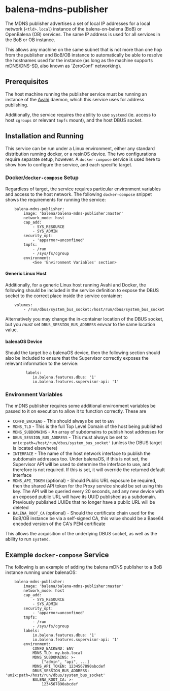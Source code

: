 # balena-mdns-publisher

The MDNS publisher advertises a set of local IP addresses for a local network (`<tld>.local`) instance of the balena-on-balena (BoB) or OpenBalena (OB) services. The same IP address is used for all services in the BoB or OB instance.

This allows any machine on the same subnet that is not more than one hop from the publisher and BoB/OB instance to automatically be able to resolve the hostnames used for the instance (as long as the machine supports mDNS/DNS-SD, also known as 'ZeroConf' networking).

## Prerequisites

The host machine running the publisher service must be running an instance of the [Avahi](https://www.avahi.org/) daemon, which this service uses for address publishing.

Additionally, the service requires the ability to use `systemd` (ie. access to host `cgroups` or relevant `tmpfs` mount), and the host DBUS socket.

## Installation and Running

This service can be run under a Linux environment, either any standard distribution running docker, or a resinOS device. The two configurations require separate setup, however. A `docker-compose` service is used here to show how to configure the service, and each specific target.

### Docker/`docker-compose` Setup

Regardless of target, the service requires particular environment variables and access to the host network. The following `docker-compose` snippet shows the requirements for running the service:

```
    balena-mdns-publisher:
        image: 'balena/balena-mdns-publisher:master'
        network_mode: host
        cap_add:
            - SYS_RESOURCE
            - SYS_ADMIN
        security_opt:
            - 'apparmor=unconfined'
        tmpfs:
            - /run
            - /sys/fs/cgroup
        environment:
            <See 'Environment Variables' section>
```

#### Generic Linux Host

Additionally, for a generic Linux host running Avahi and Docker, the following should be included in the service definition to expose the DBUS socket to the correct place inside the service container:

```
    volumes:
        - /run/dbus/system_bus_socket:/host/run/dbus/system_bus_socket
```

Alternatively you may change the in-container location of the DBUS socket, but you *must* set `DBUS_SESSION_BUS_ADDRESS` envvar to the same location value.

#### balenaOS Device

Should the target be a balenaOS device, then the following section should also be included to ensure that the Supervisor correctly exposes the relevant information to the service:
```
         labels:
            io.balena.features.dbus: '1'
            io.balena.features.supervisor-api: '1'
```

### Environment Variables

The mDNS publisher requires some additional environment variables be passed to it on execution to allow it to function correctly. These are

* `CONFD_BACKEND` - This should always be set to `ENV`
* `MDNS_TLD` - This is the full Top Level Domain of the host being published
* `MDNS_SUBDOMAINS` - An array of subdomains to publish host addresses for
* `DBUS_SESSION_BUS_ADDRESS` - This must always be set to `unix:path=/host/run/dbus/system_bus_socket'` (unless the DBUS target is located elsewhere)
* `INTERFACE` - The name of the host network interface to publish the subdomain addresses too. Under balenaOS, if this is not set, the Supervisor API will be used to determine the interface to use, and therefore is not required. If this *is* set, it will override the returned default interface
* `MDNS_API_TOKEN` (optional) - Should Public URL exposure be required, then the shared API token for the Proxy service should be set using this key. The API will be queried every 20 seconds, and any new device with an exposed public URL will have its UUID published as a subdomain. Previously published UUIDs that no longer have a public URL will be deleted
* `BALENA_ROOT_CA` (optional) - Should the certificate chain used for the BoB/OB instance be via a self-signed CA, this value should be a Base64 encoded version of the CA's PEM certificate

This allows the acquisition of the underlying DBUS socket, as well as the ability
to run `systemd`.

## Example `docker-compose` Service

The following is an example of adding the balena mDNS publisher to a BoB instance running under balenaOS:

```
    balena-mdns-publisher:
        image: 'balena/balena-mdns-publisher:master'
        network_mode: host
        cap_add:
            - SYS_RESOURCE
            - SYS_ADMIN
        security_opt:
            - 'apparmor=unconfined'
        tmpfs:
            - /run
            - /sys/fs/cgroup
        labels:
            io.balena.features.dbus: '1'
            io.balena.features.supervisor-api: '1'
        environment:
            CONFD_BACKEND: ENV
            MDNS_TLD: my.bob.local
            MDNS_SUBDOMAINS: >-
                ["admin", "api", ...]
            MDNS_API_TOKEN: 1234567890abcdef
            DBUS_SESSION_BUS_ADDRESS: 'unix:path=/host/run/dbus/system_bus_socket'
            BALENA_ROOT_CA: >-
                1234567890abcdef
```
